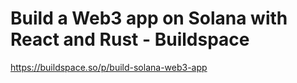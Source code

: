 # Build a Web3 app on Solana with React and Rust - Buildspace

https://buildspace.so/p/build-solana-web3-app